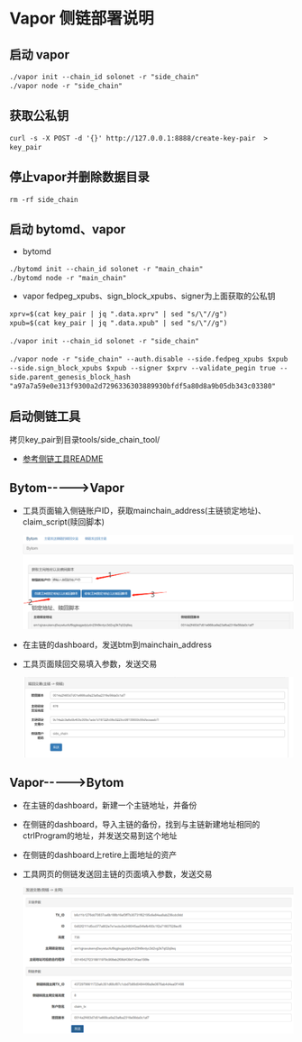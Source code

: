 # Vapor 侧链部署说明

## 启动 vapor

```
./vapor init --chain_id solonet -r "side_chain"
./vapor node -r "side_chain"
```

## 获取公私钥

```
curl -s -X POST -d '{}' http://127.0.0.1:8888/create-key-pair  > key_pair
```

## 停止vapor并删除数据目录

```
rm -rf side_chain
```



## 启动 bytomd、vapor

- bytomd
```
./bytomd init --chain_id solonet -r "main_chain"
./bytomd node -r "main_chain"
```

- vapor
  fedpeg_xpubs、sign_block_xpubs、signer为上面获取的公私钥
```
xprv=$(cat key_pair | jq ".data.xprv" | sed "s/\"//g")
xpub=$(cat key_pair | jq ".data.xpub" | sed "s/\"//g")

./vapor init --chain_id solonet -r "side_chain"

./vapor node -r "side_chain" --auth.disable --side.fedpeg_xpubs $xpub  --side.sign_block_xpubs $xpub --signer $xprv --validate_pegin true --side.parent_genesis_block_hash "a97a7a59e0e313f9300a2d7296336303889930bfdf5a80d8a9b05db343c03380"
```

## 启动侧链工具

拷贝key_pair到目录tools/side_chain_tool/

* [参考侧链工具README](../tools/side_chain_tool/README.md)

## Bytom----->Vapor
- 工具页面输入侧链账户ID，获取mainchain_address(主链锁定地址)、claim_script(赎回脚本)

  ![pegin-address](pegin-address.png)

- 在主链的dashboard，发送btm到mainchain_address

- 工具页面赎回交易填入参数，发送交易

  ![tosidechain](tosidechain.png)

## Vapor----->Bytom
- 在主链的dashboard，新建一个主链地址，并备份

- 在侧链的dashboard，导入主链的备份，找到与主链新建地址相同的ctrlProgram的地址，并发送交易到这个地址

- 在侧链的dashboard上retire上面地址的资产

- 工具网页的侧链发送回主链的页面填入参数，发送交易

  ![tomain](tomain.png)
